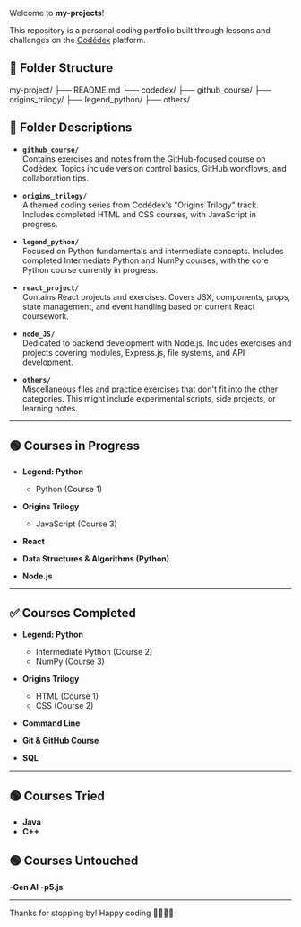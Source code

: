 Welcome to **my-projects**! 

This repository is a personal coding portfolio built through lessons and challenges on the [Codédex](https://www.codedex.io) platform.

## 📁 Folder Structure

my-project/
├── README.md
└── codedex/
    ├── github_course/
    ├── origins_trilogy/
    ├── legend_python/
    ├── others/

## 🧠 Folder Descriptions

- **`github_course/`**  
  Contains exercises and notes from the GitHub-focused course on Codédex. Topics include version control basics, GitHub workflows, and collaboration tips.

- **`origins_trilogy/`**  
  A themed coding series from Codédex's "Origins Trilogy" track. Includes completed HTML and CSS courses, with JavaScript in progress.

- **`legend_python/`**  
  Focused on Python fundamentals and intermediate concepts. Includes completed Intermediate Python and NumPy courses, with the core Python course currently in progress.

- **`react_project/`**  
  Contains React projects and exercises. Covers JSX, components, props, state management, and event handling based on current React coursework.

- **`node_JS/`**  
  Dedicated to backend development with Node.js. Includes exercises and projects covering modules, Express.js, file systems, and API development.

- **`others/`**  
  Miscellaneous files and practice exercises that don't fit into the other categories. This might include experimental scripts, side projects, or learning notes.

---

## 🟢 Courses in Progress

- **Legend: Python**  
  - Python (Course 1)

- **Origins Trilogy**  
  - JavaScript (Course 3)

- **React**
- **Data Structures & Algorithms (Python)**
- **Node.js**


---

## ✅ Courses Completed

- **Legend: Python**  
  - Intermediate Python (Course 2)  
  - NumPy (Course 3)

- **Origins Trilogy**  
  - HTML (Course 1)  
  - CSS (Course 2)

- **Command Line**  
- **Git & GitHub Course**  
- **SQL**


---

## 🟢 Courses Tried
- **Java**
- **C++**

## 🟢 Courses Untouched
-**Gen AI**
-**p5.js**


---

Thanks for stopping by! Happy coding 👩‍💻👨‍💻 
